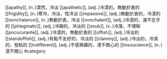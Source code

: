 [[apathy]], (n．)漠然，冷淡 
[[apathetic]], (adj．)冷漠的，無動於衷的 
[[frigidity]], (n．)寒冷，冷淡，性冷淡 
[[impassive]], (adj．)無動於衷的，冷漠的 
[[nonchalance]], (n．)無動於衷，冷淡 
[[nonchalant]], (adj．)冷漠的，滿不在乎的 
[[phlegmatic]], (adj．)冷靜的，冷淡的 
[[snub]], (v．)冷落，不理睬 
[[pococurante]], (adj．)冷漠的，無動於衷的 
[[offish]], (adj．)冷淡的 
[[standoffish]], (adj．)有點不友好的，冷淡的 
[[clammy]], (adj．)冷淡的，冷濕的，發粘的 
[[indifferent]], (adj．)不感興趣的，漠不關心的 
[[insouciance]], (n．)漠不關心 
#category
